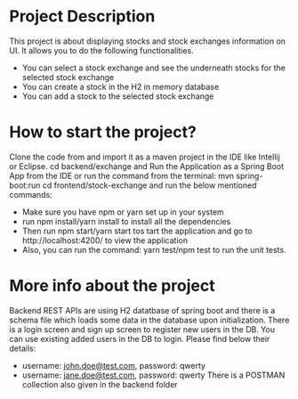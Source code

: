 # Project Description
This project is about displaying stocks and stock exchanges information on UI. 
It allows you to do the following functionalities.
- You can select a stock exchange and see the underneath stocks for the selected stock exchange
- You can create a stock in the H2 in memory database
- You can add a stock to the selected stock exchange

# How to start the project?
Clone the code from  and import it as a maven project in the IDE like Intellij or Eclipse.
cd backend/exchange and Run the Application as a Spring Boot App from the IDE or run the command from the terminal: mvn spring-boot:run
cd frontend/stock-exchange and run the below mentioned commands:
- Make sure you have npm or yarn set up in your system
- run npm install/yarn install to install all the dependencies
- Then run npm start/yarn start tos tart the application and go to http://localhost:4200/ to view the application
- Also, you can run the command: yarn test/npm test to run the unit tests.

# More info about the project
Backend REST APIs are using H2 datatbase of spring boot and there is a schema file which loads some data in the database upon initialization.
There is a login screen and sign up screen to register new users in the DB.
You can use existing added users in the DB to login. Please find below their details:
- username: john.doe@test.com, password: qwerty
- username: jane.doe@test.com, password: qwerty
There is a POSTMAN collection also given in the backend folder
